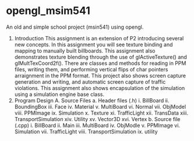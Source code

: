 # opengl_msim541
An old and simple school project (msin541) using opengl.

1.	Introduction 
This assignment is an extension of P2 introducing several new concepts.  In this assignment you will see texture binding and mapping to manually built billboards.  This assignment also demonstrates texture blending through the use of glActiveTexture() and glMultTexCoord2f().  There are classes and methods for reading in PPM files, writing them, and performing vertical flips of char pointers arraignment in the PPM format.  This project also shows screen capture generation and writing, and automatic screen capture of traffic violations.  This assignment also shows encapsulation of the simulation using a simulation engine base class.
2.	Program Design
A.	Source Files
a.	Header files (.h)
i.	BillBoard
ii.	BoundingBox
iii.	Face
iv.	Material
v.	MultiBoard
vi.	Normal
vii.	ObjModel
viii.	PPMImage
ix.	Simulation
x.	Texture
xi.	TrafficLight
xii.	TransData
xiii.	TransportSimulation
xiv.	Utility
xv.	Vector3D
xvi.	Vertex
b.	Source file (.cpp)
i.	BillBoard
ii.	Main
iii.	MultiBoard
iv.	ObjModle
v.	PPMImage
vi.	Simulation
vii.	TrafficLight
viii.	TransportSimulation
ix.	utility
